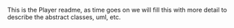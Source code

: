 This is the Player readme, as time goes on we will fill this with more detail to describe
the abstract classes, uml, etc.